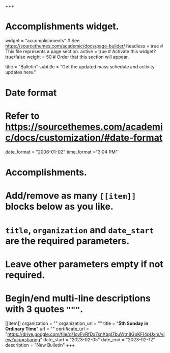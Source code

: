 +++
# Accomplishments widget.
widget = "accomplishments"  # See https://sourcethemes.com/academic/docs/page-builder/
headless = true  # This file represents a page section.
active = true  # Activate this widget? true/false
weight = 50  # Order that this section will appear.

title = "Bulletin"
subtitle = "Get the updated mass schedule and activity updates here."

# Date format
#   Refer to https://sourcethemes.com/academic/docs/customization/#date-format
date_format = "2006-01-02"
time_format ="3:04 PM"

# Accomplishments.
#   Add/remove as many `[[item]]` blocks below as you like.
#   `title`, `organization` and `date_start` are the required parameters.
#   Leave other parameters empty if not required.
#   Begin/end multi-line descriptions with 3 quotes `"""`.


[[item]]
  organization = ""
  organization_url = ""
  title = "**5th Sunday in Ordinary Time**"
  url = ""
  certificate_url = "https://drive.google.com/file/d/1ovFvRfDx7snXbpl7buWtn8GoKFI4pUxm/view?usp=sharing"
  date_start = "2023-02-05"
  date_end = "2023-02-12"
  description = "New Bulletin"
+++
